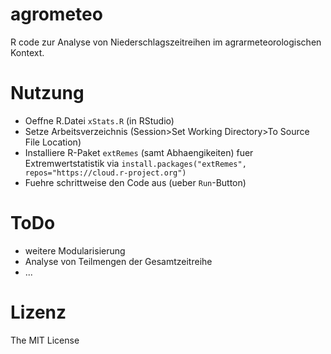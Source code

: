 # agrometeo
R code zur Analyse von Niederschlagszeitreihen im agrarmeteorologischen Kontext.

# Nutzung
- Oeffne R.Datei `xStats.R` (in RStudio)
- Setze Arbeitsverzeichnis (Session>Set Working Directory>To Source File Location)
- Installiere R-Paket `extRemes` (samt Abhaengikeiten) fuer Extremwertstatistik via `install.packages("extRemes", repos="https://cloud.r-project.org")`
- Fuehre schrittweise den Code aus (ueber `Run`-Button)

# ToDo
- weitere Modularisierung
- Analyse von Teilmengen der Gesamtzeitreihe
- ... 

# Lizenz
The MIT License
